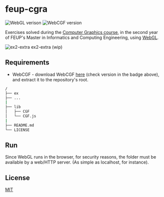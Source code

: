 # feup-cgra

![WebGL verison](https://img.shields.io/badge/WebGL-1.0-b0274e)
![WebCGF version](https://img.shields.io/badge/WebCGF-2.0.5-blue)

Exercises solved during the [Computer Graphics course](https://sigarra.up.pt/feup/en/UCURR_GERAL.FICHA_UC_VIEW?pv_ocorrencia_id=436438), in the second year of FEUP's Master in Informatics and Computing Engineering, using [WebGL](https://www.khronos.org/webgl/wiki).

![ex2-extra](https://media.giphy.com/media/jpQqcqiV20wpifMXpU/giphy.gif)
ex2-extra (wip)

## Requirements

* WebCGF - download WebCGF [here](https://paginas.fe.up.pt/~ruirodrig/pub/sw/webcgf/docs/#) (check version in the badge above), and extract it to the repository's root.

```bash
/
├── ex
├── ...
|
├── lib
│   ├── CGF
│   └── CGF.js
|
├── README.md
└── LICENSE
```

## Run

Since WebGL runs in the browser, for security reasons, the folder must be available by a web/HTTP server. (As simple as localhost, for instance).

## License

[MIT](https://opensource.org/licenses/MIT)
